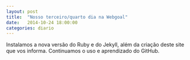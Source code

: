 ```yaml
---
layout: post
title:  "Nosso terceiro/quarto dia na Webgoal"
date:   2014-10-24 18:00:00
categories: diario
---
```

Instalamos a nova versão do Ruby e do Jekyll, além da criação deste site que vos informa. Continuamos o uso e aprendizado do GitHub.
